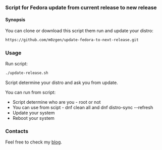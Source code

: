 ### Script for Fedora update from current release to new release

#### Synopsis

You can clone or download this script them run and update your distro:

```bash
https://github.com/m0zgen/update-fedora-to-next-release.git
```

### Usage

Run script:
```bash
./update-release.sh
```

Script determine your distro and ask you from update.

You can run from script:
* Script determine who are you - root or not
* You can use from scipt - dnf clean all and dnf distro-sync --refresh
* Update your system
* Reboot your system

### Contacts

Feel free to check my [blog](https://sys-adm.in).